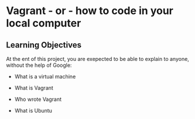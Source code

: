 # Vagrant - or - how to code in your local computer

## Learning Objectives

At the ent of this project, you are exepected to be able to explain to anyone, without the help of Google:


* What is a virtual machine

* What is Vagrant

* Who wrote Vagrant

* What is Ubuntu
